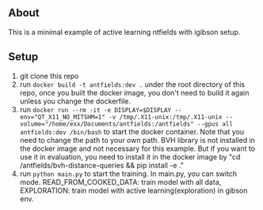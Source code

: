 ## About
This is a minimal example of active learning ntfields with igibson setup. 

## Setup
1. git clone this repo
2. run `docker build -t antfields:dev .` under the root directory of this repo, once you built the docker image, you don't need to build it again unless you change the dockerfile.
3. run `docker run --rm -it -e DISPLAY=$DISPLAY --env="QT_X11_NO_MITSHM=1" -v /tmp/.X11-unix:/tmp/.X11-unix --volume="/home/exx/Documents/antfields:/antfields" --gpus all antfields:dev /bin/bash` to start the docker container. Note that you need to change the path to your own path. BVH library is not installed in the docker image and not necessary for this example. But if you want to use it in evaluation, you need to install it in the docker image by "cd /antfields/bvh-distance-queries && pip install -e ."
4. run `python main.py` to start the training. In main.py, you can switch mode. READ_FROM_COOKED_DATA: train model with all data, EXPLORATION: train model with active learning(exploration) in gibson env.